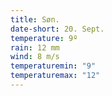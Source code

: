 ```yaml
---
title: Søn.
date-short: 20. Sept.
temperature: 9º
rain: 12 mm
wind: 8 m/s
temperaturemin: "9"
temperaturemax: "12"
---
```

